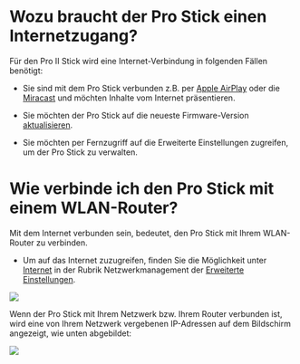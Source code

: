 # Wozu braucht der Pro Stick einen Internetzugang?

Für den Pro II Stick wird eine Internet-Verbindung in folgenden Fällen benötigt:

* Sie sind mit dem Pro Stick verbunden z.B. per [Apple AirPlay](airplay.md) oder die [Miracast](miracast.md) und möchten Inhalte vom Internet präsentieren.

* Sie möchten der Pro Stick auf die neueste Firmware-Version [aktualisieren](adv.settings.md#Aktualisieren).

* Sie möchten per Fernzugriff auf die Erweiterte Einstellungen zugreifen, um der Pro Stick zu verwalten.

# Wie verbinde ich den Pro Stick mit einem WLAN-Router?

Mit dem Internet verbunden sein, bedeutet, den Pro Stick mit Ihrem WLAN-Router zu verbinden. 

* Um auf das Internet zuzugreifen, finden Sie die Möglichkeit unter [Internet](adv.settings.md#Internet) in der Rubrik Netzwerkmanagement der [Erweiterte Einstellungen](adv.settings.md#Netzwerkmanagement).

![](/images/EZCast_Wifi_Internet.jpg)

Wenn der Pro Stick mit Ihrem Netzwerk bzw. Ihrem Router verbunden ist, wird eine von Ihrem Netzwerk vergebenen IP-Adressen auf dem Bildschirm angezeigt, wie unten abgebildet:

![](/images/connected_to_router.jpg)

